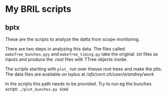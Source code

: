 # My BRIL scripts


## bptx
These are the scripts to analyze the datta from scope monitoring.

There are two steps in analyzing this data. The files called ```makeTree_bunches.pyy``` and ```makeTree_timing.py```
take the original .txt files as inputs and produce the .root files with TTree objects inside.

The scripts stariting with ```plot_``` run over theose root trees and make the plts.
The data files are available on lxplus at */afs/cern.ch/user/a/andrey/work*

In the scripts this path needs to be provided. Try to run eg the bunches script: ```./plot_bunches.py 4266``` 

